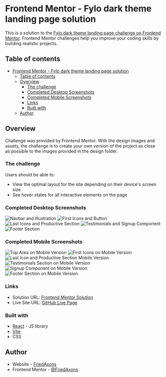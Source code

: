 # Frontend Mentor - Fylo dark theme landing page solution

This is a solution to the [Fylo dark theme landing page challenge on Frontend Mentor](https://www.frontendmentor.io/challenges/fylo-dark-theme-landing-page-5ca5f2d21e82137ec91a50fd). Frontend Mentor challenges help you improve your coding skills by building realistic projects.

## Table of contents

- [Frontend Mentor - Fylo dark theme landing page solution](#frontend-mentor---fylo-dark-theme-landing-page-solution)
  - [Table of contents](#table-of-contents)
  - [Overview](#overview)
    - [The challenge](#the-challenge)
    - [Completed Desktop Screenshots](#completed-desktop-screenshots)
    - [Completed Mobile Screenshots](#completed-mobile-screenshots)
    - [Links](#links)
    - [Built with](#built-with)
  - [Author](#author)

## Overview

Challenge was provided by Frontend Mentor. With the design images and assets, the challenge is to create your own version of the project as close as possible to the images provided in the design folder.

### The challenge

Users should be able to:

- View the optimal layout for the site depending on their device's screen size
- See hover states for all interactive elements on the page

### Completed Desktop Screenshots

![Navbar and Illustration](/fylo-dark-theme-landing-page/desktop_screenshots/desktop_image_1.png)
![First Icons and Button](/fylo-dark-theme-landing-page/desktop_screenshots/desktop_image_2.png)
![Last Icons and Productive Section](/fylo-dark-theme-landing-page/desktop_screenshots/desktop_image_3.png)
![Testimonials and Signup Component](/fylo-dark-theme-landing-page/desktop_screenshots/desktop_image_4.png)
![Footer Section](/fylo-dark-theme-landing-page/images/desktop_screenshots/desktop_image_5.png)

### Completed Mobile Screenshots

![Top Area on Mobile Version](/fylo-dark-theme-landing-page/mobile_screenshots/mobile_image_1.png)
![First Icons on Mobile Version](/fylo-dark-theme-landing-page/mobile_screenshots/mobile_image_2.png)
![Last Icon and Productive Section Mobile Version](/fylo-dark-theme-landing-page/mobile_screenshots/mobile_image_3.png)
![Testimonials Section on Mobile Version](/fylo-dark-theme-landing-page/mobile_screenshots/mobile_image_4.png)
![Signup Component on Mobile Version](/fylo-dark-theme-landing-page/mobile_screenshots/mobile_image_5.png)
![Footer Section on Mobile Version](/fylo-dark-theme-landing-page/images/mobile_screenshots/mobile_image_6.png)

### Links

- Solution URL: [Frontend Mentor Solution](https://www.frontendmentor.io/solutions/fylo-dark-theme-landing-page-solution-6wCaisAdNJ)
- Live Site URL: [GitHub Live Page](https://friedaxons.github.io/fylo-dark-theme-landing-page/)

### Built with

- [React](https://reactjs.org/) - JS library
- [Vite](https://vitejs.dev/)
- CSS

## Author

- Website - [FriedAxons](https://www.github.com/FriedAxons)
- Frontend Mentor - [@FriedAxons](https://www.frontendmentor.io/profile/FriedAxons)
